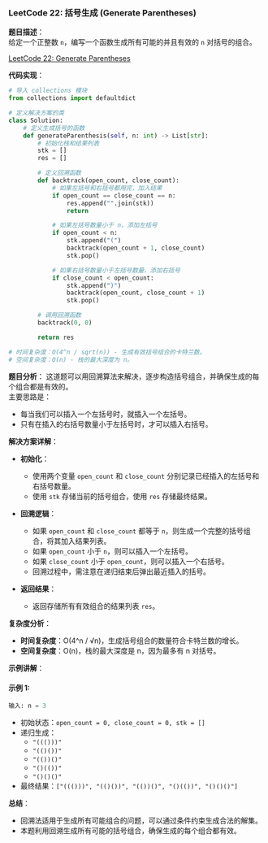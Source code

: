 ### LeetCode 22: 括号生成 (Generate Parentheses)

**题目描述**：  
给定一个正整数 `n`，编写一个函数生成所有可能的并且有效的 `n` 对括号的组合。

[LeetCode 22: Generate Parentheses](https://leetcode.com/problems/generate-parentheses/)

**代码实现**：
```python
# 导入 collections 模块
from collections import defaultdict

# 定义解决方案的类
class Solution:
    # 定义生成括号的函数
    def generateParenthesis(self, n: int) -> List[str]:
        # 初始化栈和结果列表
        stk = []
        res = []

        # 定义回溯函数
        def backtrack(open_count, close_count):
            # 如果左括号和右括号都用完，加入结果
            if open_count == close_count == n:
                res.append("".join(stk))
                return

            # 如果左括号数量小于 n，添加左括号
            if open_count < n:
                stk.append("(")
                backtrack(open_count + 1, close_count)
                stk.pop()

            # 如果右括号数量小于左括号数量，添加右括号
            if close_count < open_count:
                stk.append(")")
                backtrack(open_count, close_count + 1)
                stk.pop()

        # 调用回溯函数
        backtrack(0, 0)

        return res

# 时间复杂度：O(4^n / sqrt(n)) - 生成有效括号组合的卡特兰数。
# 空间复杂度：O(n) - 栈的最大深度为 n。
```

**题目分析**：
这道题可以用回溯算法来解决，逐步构造括号组合，并确保生成的每个组合都是有效的。  
主要思路是：  
- 每当我们可以插入一个左括号时，就插入一个左括号。
- 只有在插入的右括号数量小于左括号时，才可以插入右括号。

**解决方案详解**：

- **初始化**：
  - 使用两个变量 `open_count` 和 `close_count` 分别记录已经插入的左括号和右括号数量。
  - 使用 `stk` 存储当前的括号组合，使用 `res` 存储最终结果。

- **回溯逻辑**：
  - 如果 `open_count` 和 `close_count` 都等于 `n`，则生成一个完整的括号组合，将其加入结果列表。
  - 如果 `open_count` 小于 `n`，则可以插入一个左括号。
  - 如果 `close_count` 小于 `open_count`，则可以插入一个右括号。
  - 回溯过程中，需注意在递归结束后弹出最近插入的括号。

- **返回结果**：
  - 返回存储所有有效组合的结果列表 `res`。

**复杂度分析**：
- **时间复杂度**：O(4^n / √n)，生成括号组合的数量符合卡特兰数的增长。
- **空间复杂度**：O(n)，栈的最大深度是 n，因为最多有 n 对括号。

**示例讲解**：

#### 示例 1:

```python
输入: n = 3
```
- 初始状态：`open_count = 0, close_count = 0, stk = []`
- 递归生成：
  - `"((()))"`
  - `"(()())"`
  - `"(())()"`
  - `"()(())"`
  - `"()()()"`
- 最终结果：`["((()))", "(()())", "(())()", "()(())", "()()()"]`

**总结**：
- 回溯法适用于生成所有可能组合的问题，可以通过条件约束生成合法的解集。
- 本题利用回溯生成所有可能的括号组合，确保生成的每个组合都有效。
